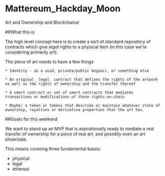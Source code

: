 # Mattereum_Hackday_Moon
Art and Ownership and Blockchains!


##What this is

The high level concept here is to create a sort of standard repository of contracts which give _legal_ rights to a physical item (in this case we're considering primarily art).

The piece of art needs to have a few things

    * Identity - as a uuid, private/public keypair, or something else

    * An original _legal_ contract that defines the rights of the artwork as well as the rights of ownership and the transfer thereof

    * A smart contract or set of smart contracts that mediates transactions or modifications of those rights on-chain

    * Maybe: a token or tokens that describe or maintain whatever state of ownership, royalties or derivative properties that the art has. 


##Goals for this weekend

We want to stand up an MVP that is aspirationally ready to mediate a real transfer of ownership for a piece of real art, and possibly even an art show/sale. 

This means covering three fundamental bases: 
  * physical
  * legal
  * ethereal



